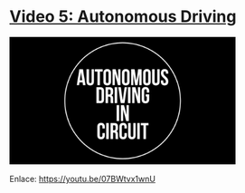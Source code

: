 # [**Video 5: Autonomous Driving**][video]

<a title="Video 5: Autonomous Driving" href="https://youtu.be/07BWtvx1wnU" target="_blank"><img src="img/video5.png" alt="drawing" width="400"/></a>

Enlace: https://youtu.be/07BWtvx1wnU

[video]: https://youtu.be/07BWtvx1wnU